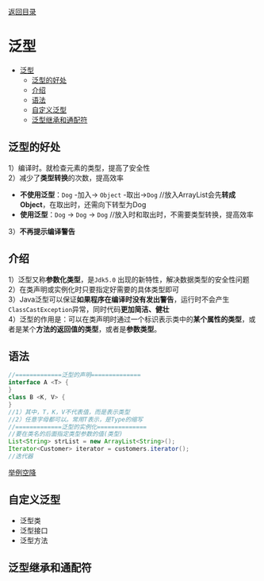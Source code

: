 [返回目录](index.md)
# 泛型
- [泛型](#泛型)
  - [泛型的好处](#泛型的好处)
  - [介绍](#介绍)
  - [语法](#语法)
  - [自定义泛型](#自定义泛型)
  - [泛型继承和通配符](#泛型继承和通配符)

## 泛型的好处
1）编译时。就检查元素的类型，提高了安全性  
2）减少了**类型转换**的次数，提高效率

- **不使用泛型**：`Dog` -加入-> `Object` -取出->`Dog` //放入ArrayList会先**转成Object**，在取出时，还需向下转型为Dog
- **使用泛型**：`Dog` -> `Dog` -> `Dog` //放入时和取出时，不需要类型转换，提高效率

3）**不再提示编译警告**
## 介绍
1）泛型又称**参数化类型**，是`Jdk5.0` 出现的新特性，解决数据类型的安全性问题  
2）在类声明或实例化时只要指定好需要的具体类型即可  
3）Java泛型可以保证**如果程序在编译时没有发出警告**，运行时不会产生`ClassCastException`异常，同时代码**更加简洁、健壮**  
4）泛型的作用是：可以在类声明时通过一个标识表示类中的**某个属性的类型**，或者是某个**方法的返回值的类型**，或者是**参数类型**。

## 语法
```java
//=============泛型的声明==============
interface A <T> {
}
class B <K, V> {
}
//1）其中，T，K，V不代表值，而是表示类型
//2）任意字母都可以。常用T表示，是Type的缩写
//=============泛型的实例化==============
//要在类名的后面指定类型参数的值(类型)
List<String> strList = new ArrayList<String>();
Iterator<Customer> iterator = customers.iterator();
//迭代器
```
[举例空降](https://www.bilibili.com/video/BV1fh411y7R8?t=242.5&p=557)

## 自定义泛型
- 泛型类
- 泛型接口
- 泛型方法
  
## 泛型继承和通配符
